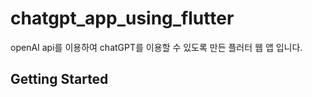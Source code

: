 # chatgpt_app_using_flutter

openAI api를 이용하여 chatGPT를 이용할 수 있도록 만든 플러터 웹 앱 입니다.

## Getting Started



